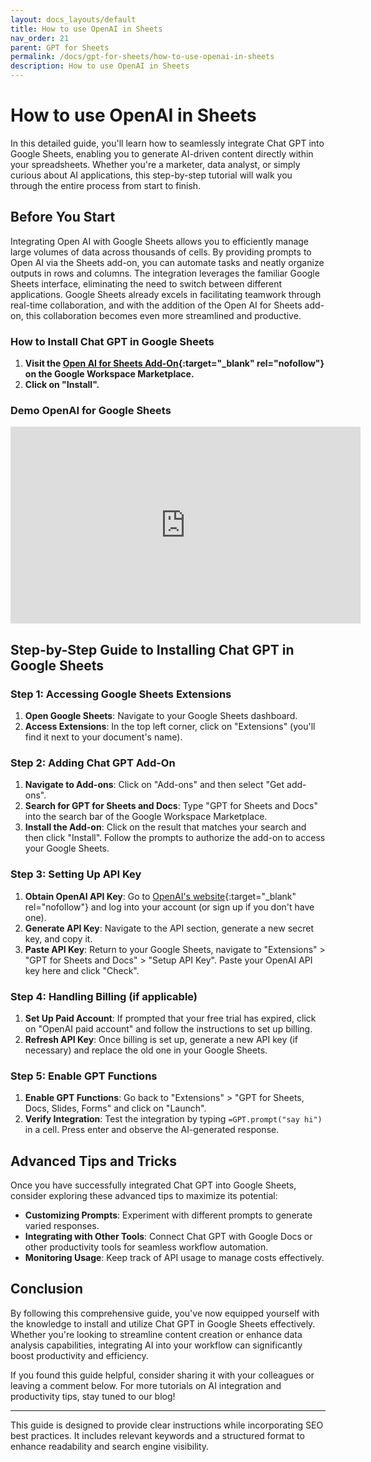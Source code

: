 ```yaml
---
layout: docs_layouts/default
title: How to use OpenAI in Sheets
nav_order: 21
parent: GPT for Sheets
permalink: /docs/gpt-for-sheets/how-to-use-openai-in-sheets
description: How to use OpenAI in Sheets
---
```


# How to use OpenAI in Sheets

In this detailed guide, you'll learn how to seamlessly integrate Chat GPT into Google Sheets, enabling you to generate AI-driven content directly within your spreadsheets. Whether you're a marketer, data analyst, or simply curious about AI applications, this step-by-step tutorial will walk you through the entire process from start to finish.

## Before You Start

Integrating Open AI with Google Sheets allows you to efficiently manage large volumes of data across thousands of cells. By providing prompts to Open AI via the Sheets add-on, you can automate tasks and neatly organize outputs in rows and columns. The integration leverages the familiar Google Sheets interface, eliminating the need to switch between different applications. Google Sheets already excels in facilitating teamwork through real-time collaboration, and with the addition of the Open AI for Sheets add-on, this collaboration becomes even more streamlined and productive.

### How to Install Chat GPT in Google Sheets

1. **Visit the [Open AI for Sheets Add-On](https://workspace.google.com/marketplace/app/gpt_for_docs_sheets_forms_slides/466607203252){:target="_blank" rel="nofollow"} on the Google Workspace Marketplace.**
2. **Click on "Install".**

### Demo OpenAI for Google Sheets
<iframe width="560" height="315" src="https://www.youtube.com/embed/Na-pVhwaq7s?si=-0DDzd5cyMg95s4A" title="YouTube video player" frameborder="0" allow="accelerometer; autoplay; clipboard-write; encrypted-media; gyroscope; picture-in-picture; web-share" referrerpolicy="strict-origin-when-cross-origin" allowfullscreen></iframe>


## Step-by-Step Guide to Installing Chat GPT in Google Sheets

### Step 1: Accessing Google Sheets Extensions

1. **Open Google Sheets**: Navigate to your Google Sheets dashboard.
2. **Access Extensions**: In the top left corner, click on "Extensions" (you'll find it next to your document's name).

### Step 2: Adding Chat GPT Add-On

1. **Navigate to Add-ons**: Click on "Add-ons" and then select "Get add-ons".
2. **Search for GPT for Sheets and Docs**: Type "GPT for Sheets and Docs" into the search bar of the Google Workspace Marketplace.
3. **Install the Add-on**: Click on the result that matches your search and then click "Install". Follow the prompts to authorize the add-on to access your Google Sheets.

### Step 3: Setting Up API Key

1. **Obtain OpenAI API Key**: Go to [OpenAI's website](https://openai.com){:target="_blank" rel="nofollow"} and log into your account (or sign up if you don't have one).
2. **Generate API Key**: Navigate to the API section, generate a new secret key, and copy it.
3. **Paste API Key**: Return to your Google Sheets, navigate to "Extensions" > "GPT for Sheets and Docs" > "Setup API Key". Paste your OpenAI API key here and click "Check".

### Step 4: Handling Billing (if applicable)

1. **Set Up Paid Account**: If prompted that your free trial has expired, click on "OpenAI paid account" and follow the instructions to set up billing.
2. **Refresh API Key**: Once billing is set up, generate a new API key (if necessary) and replace the old one in your Google Sheets.

### Step 5: Enable GPT Functions

1. **Enable GPT Functions**: Go back to "Extensions" > "GPT for Sheets, Docs, Slides, Forms" and click on "Launch".
2. **Verify Integration**: Test the integration by typing `=GPT.prompt("say hi")` in a cell. Press enter and observe the AI-generated response.

## Advanced Tips and Tricks

Once you have successfully integrated Chat GPT into Google Sheets, consider exploring these advanced tips to maximize its potential:

- **Customizing Prompts**: Experiment with different prompts to generate varied responses.
- **Integrating with Other Tools**: Connect Chat GPT with Google Docs or other productivity tools for seamless workflow automation.
- **Monitoring Usage**: Keep track of API usage to manage costs effectively.

## Conclusion

By following this comprehensive guide, you've now equipped yourself with the knowledge to install and utilize Chat GPT in Google Sheets effectively. Whether you're looking to streamline content creation or enhance data analysis capabilities, integrating AI into your workflow can significantly boost productivity and efficiency.

If you found this guide helpful, consider sharing it with your colleagues or leaving a comment below. For more tutorials on AI integration and productivity tips, stay tuned to our blog!

---

This guide is designed to provide clear instructions while incorporating SEO best practices. It includes relevant keywords and a structured format to enhance readability and search engine visibility.
